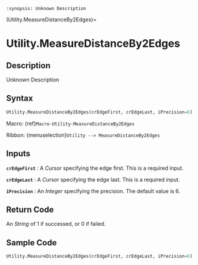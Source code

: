 ```{module} Utility.MeasureDistanceBy2Edges()
:synopsis: Unknown Description
```

(Utility.MeasureDistanceBy2Edges)=

# Utility.MeasureDistanceBy2Edges

## Description

Unknown Description

## Syntax

```python
Utility.MeasureDistanceBy2Edges(crEdgeFirst, crEdgeLast, iPrecision=6)
```

Macro: {ref}`Macro-Utility-MeasureDistanceBy2Edges`

Ribbon: {menuselection}`Utility --> MeasureDistanceBy2Edges`

## Inputs

**`crEdgeFirst`**
: A _Cursor_ specifying the edge first. This is a required input.

**`crEdgeLast`**
: A _Cursor_ specifying the edge last. This is a required input.

**`iPrecision`**
: An _Integer_ specifying the precision. The default value is 6.

## Return Code

An _String_ of 1 if successed, or 0 if failed.

## Sample Code

```python
Utility.MeasureDistanceBy2Edges(crEdgeFirst, crEdgeLast, iPrecision=6)
```
